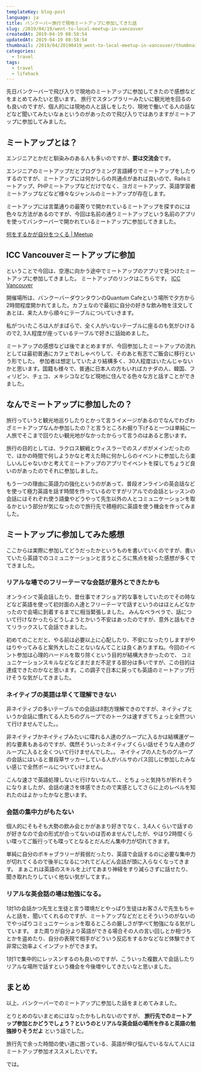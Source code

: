 ```yaml
---
templateKey: blog-post
language: ja
title: バンクーバー旅行で現地ミートアップに参加してきた話
slug: /2019/04/19/went-to-local-meetup-in-vancouver
createdAt: 2019-04-19 08:58:54
updatedAt: 2019-04-19 08:58:54
thumbnail: /2019/04/20190419_went-to-local-meetup-in-vancouver/thumbnail.png
categories:
  - travel
tags:
  - travel
  - lifehack
---
```




先日バンクーバーで飛び入りで現地のミートアップに参加してきたので感想などをまとめてみたいと思います。
旅行でスタンプラリーみたいに観光地を回るのも良いのですが、個人的には現地の人と話しをしたり、現地で働いてる人の話などなど聞いてみたいなぁというのがあったので飛び入りではありますがミートアップに参加してみました。

<div class="adsense"></div>


## ミートアップとは？

エンジニアとかだと馴染みのある人も多いのですが、**要は交流会**です。

エンジニアのミートアップだとプログラミング言語縛りでミートアップをしたりするのですが、ミートアップには何かしらの共通点があれば良いので、Railsミートアップ、PHPミートアップなどだけでなく、ヨガミートアップ、英語学習者ミートアップなどなど様々なジャンルのミートアップが存在します。

ミートアップには言葉通りの最寄りで開かれているミートアップを探すのには色々な方法があるのですが、今回は名前の通りミートアップという名前のアプリを使ってバンクーバーで開かれているミートアップに参加してきました。

[何をするかが自分をつくる | Meetup](https://www.meetup.com/ja-JP/)



## ICC Vancouverミートアップに参加

ということで今回は、空港に向かう途中でミートアップのアプリで見つけたミートアップに参加してきました。
ミートアップのリンクはこちらです。
[ICC Vancouver](https://www.meetup.com/ja-JP/iccvancouver/)

開催場所は、バンクーバーダウンタウンのQuantum Cafeという場所で夕方から2時間程度開かれてました。カフェなので最初に自分の好きな飲み物を注文してあとは、来た人から順々にテーブルについていきます。

私がついたころは人がまばらで、全く人がいないテーブルに座るのも気がひけるので2, 3人程度が座っているテーブルで好きに話始めました。

ミートアップの感想などは後でまとめますが、今回参加したミートアップの流れとしては最初普通にカフェでおしゃべりして、そのあと有志でご飯会に移行という形でした。
参加者は想定していたより結構多く、30人程度はいたんじゃないかと思います。国籍も様々で、普通に日本人の方もいればカナダの人、韓国、フィリピン、チェコ、メキシコなどなど現地に住んでる色々な方と話すことができました。

## なんでミートアップに参加したの？

旅行っていうと観光地巡りしたりとかって言うイメージがあるのでなんでわざわざミートアップなんか参加したの？と言うところわ掘り下げると一つは単純に一人旅でそこまで回りたい観光地がなかったからって言うのはあると思います。

旅行の目的としては、ラクロス観戦とウィスラーでのスノボがメインだったので、ほかの時間で何しようかなと考えた時に何かしらのイベントに参加したら楽しいんじゃないかと考えてミートアップのアプリでイベントを探してちょうど良いのがあったのでそれに参加しました。

もう一つの理由に英語力の強化というのがあって、普段オンラインの英会話などを使って極力英語を話す時間を作っているのですがリアルでの会話とレッスンの会話にはそれぞれ使う語彙やどうやって先生以外の人とコミュニケーションを取るかという部分が気になったので旅行先で積極的に英語を使う機会を作ってみました。


## ミートアップに参加してみた感想

ここからは実際に参加してどうだったかというものを書いていくのですが、書いていたら英語でのコミュニケーションと言うところに焦点を絞った感想が多くでてきました。


### リアルな場でのフリーテーマな会話が意外とできたかも

オンラインで英会話したり、昔仕事でオフショア的な事をしていたのでその時などなど英語を使って初対面の人達とフリーテーマで話すというのはほとんどなかったので会場に到着するまでに相当緊張しました。
みんなペラペラで、話について行けなかったらどうしようとかいう不安はあったのですが、意外と話もできてリラックスして会話できました。

初めてのことだと、やる前は必要以上に心配したり、不安になったりしますがやはりやってみると案外大したことないなんてことは良くありますね。今回のイベント参加は心理的ハードルを取り除くという目的が結構大きかったので、
コミュニケーションスキルなどなどまだまだ不足する部分は多いですが、この目的は達成できたのかなと思います。この調子で日本に戻っても英語のミートアップ行けそうな気がしてきました。


### ネイティブの英語は早くて理解できない


非ネイティブの多いテーブルでの会話は8割方理解できのですが、ネイティブというか会話に慣れてる人たちのグループでのトークは速すぎてちょっと全然ついて行けませんでした。。

非ネイティブかネイティブみたいに喋れる人達のグループに入るかは結構運ゲー的な要素もあるのですが、偶然そういったネイティブくらい話せそうな人達のグループに入ると全くついて行けませんでした。。
ネイティブの人たちのグループの会話にはいると普段草サッカーしている人がバルサのパス回しに参加したみない感じで全然ボールについていけません。

こんな速さで英語処理しないと行けないなんて、、とちょっと気持ちが折れそうになりましたが、会話の速さを体感できたので実感としてさらに上のレベルを知れたのはよかったかなと思います。


### 会話の集中力がもたない

個人的にそもそも大勢の飲み会とかがあまり好きでなく、3,4人くらいで話すのが好きなので会の形式が合ってないのは否めませんでしたが、やはり2時間くらい喋ってご飯行っても喋ってとなるとだんだん集中力が切れてきます。

単純に自分のボキャブラリーが貧弱だったり、英語で会話するのに必要な集中力が切れてくるので後半になるにつれてどんどん会話が頭に入らなくなってきます。
まぁこれは英語のスキルを上げてあまり神経をすり減らさずに話せたり、聞き取れたりしていく他ない気がしてます。。

### リアルな英会話の場は勉強になる。

1対1の会話かつ先生と生徒と言う環境だとやっぱり生徒はお客さんで先生もちゃんと話を、聞いてくれるのですが、ミートアップなどだととそういうのがないのでやっぱりコミュニケーションを取るところの厳しさが学べて勉強になる気がしています。
また周りが自分より英語ができる場合その人の言い回しとか相づちとかを盗めたり、自分の表現で相手がどういう反応をするかなどなど体験できて非常に効率よくインプットができます。

1対1で集中的にレッスンするのも良いのですが、こういった複数人で会話したりリアルな場所で話すという機会を今後増やしてきたいなと思いました。

## まとめ

以上、バンクーバーでのミートアップに参加した話をまとめてみました。

とりとめのないまとめにはなったかもしれないのですが、
**旅行先でのミートアップ参加とかどうでしょう？というのとリアルな英会話の場所を作ると英語の勉強捗りそうだよ**
という話でした。

旅行先で余った時間の使い道に困っている、英語が伸び悩んでいるなんて人にはミートアップ参加オススメしたいです。

では。

